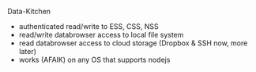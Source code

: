 
Data-Kitchen
  * authenticated read/write to ESS, CSS, NSS
  * read/write databrowser access to local file system
  * read databrowser access to cloud storage (Dropbox & SSH now, more later)
  * works (AFAIK) on any OS that supports nodejs


